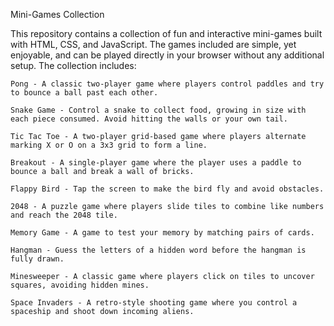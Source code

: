 Mini-Games Collection

This repository contains a collection of fun and interactive mini-games built with HTML, CSS, and JavaScript. The games included are simple, yet enjoyable, and can be played directly in your browser without any additional setup. The collection includes:

    Pong - A classic two-player game where players control paddles and try to bounce a ball past each other.

    Snake Game - Control a snake to collect food, growing in size with each piece consumed. Avoid hitting the walls or your own tail.

    Tic Tac Toe - A two-player grid-based game where players alternate marking X or O on a 3x3 grid to form a line.

    Breakout - A single-player game where the player uses a paddle to bounce a ball and break a wall of bricks.

    Flappy Bird - Tap the screen to make the bird fly and avoid obstacles.

    2048 - A puzzle game where players slide tiles to combine like numbers and reach the 2048 tile.

    Memory Game - A game to test your memory by matching pairs of cards.

    Hangman - Guess the letters of a hidden word before the hangman is fully drawn.

    Minesweeper - A classic game where players click on tiles to uncover squares, avoiding hidden mines.

    Space Invaders - A retro-style shooting game where you control a spaceship and shoot down incoming aliens.
